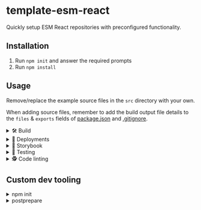 # template-esm-react

Quickly setup ESM React repositories with preconfigured functionality.

## Installation

1. Run `npm init` and answer the required prompts
2. Run `npm install`

## Usage

Remove/replace the example source files in the `src` directory with your own.

When adding source files, remember to add the build output file details to the `files` & `exports` fields of [package.json](package.json) and [.gitignore](.gitignore).

<details>
  <summary>🛠️ Build</summary>

`npm run prepare` runs all preparation clean & build scripts:

- `npm run prepare:clean` removes any files as specified in the `files` fields of [package.json](package.json)
- `npm run prepare:css` compiles SCSS files from `src` into CSS files in the root directory with [PostCSS](https://github.com/postcss/postcss) & [Sass](https://github.com/sass/sass)
- `npm run prepare:js` compiles JavaScript source files into the root directory files with [Babel](https://github.com/babel/babel)

_Note: the ["prepare" Life Cycle Script](https://docs.npmjs.com/cli/using-npm/scripts) runs automatically during `publish`, `pack` and on local `install`._

</details>

<details>
  <summary>🚀 Deployments</summary>

The GitHub action [npm-publish.yml](.github/workflows/npm-publish.yml) is used to automatically deploy a release to the NPM package registry. The action requires the `NPM_TOKEN` secrets to be set.

</details>

<details>
  <summary>📕 Storybook</summary>

- `npm run storybook` will run Storybook for local use
- `npm run storybook:build` will build Storybook to `./storybook-static` for deployment use

</details>

<details>
  <summary>🧪 Testing</summary>

#### Code linting tests

The GitHub action [node.js.yml](.github/workflows/node.js.yml) is used to run the code linting tests on pull requests and commit pushes into the main branch.

`npm run test` runs the code linting tests:

- `npm run test:eslint` runs the [ESLint](https://github.com/eslint/eslint) JavaScript linting checks
- `npm run test:prettier` runs the [Prettier](https://github.com/prettier/prettier) code formatting checks

#### Storybook CI tests

The GitHub action [storybook-tests.yml](.github/workflows/storybook-tests.yml) is used to run the Storybook CI tests on pull requests and commit pushes into the main branch. The action requires the following secrets to be set:

- `NETLIFY_SITE_ID`
- `NETLIFY_TOKEN`

These Storybook CI tests can also be run while running Storybook locally:

- `npm run test:storybook` uses [Storybook Test Runner](https://storybook.js.org/docs/react/writing-tests/test-runner) to run [Test Coverage](https://storybook.js.org/docs/react/writing-tests/test-coverage), [User Interaction](https://storybook.js.org/docs/react/writing-tests/interaction-testing), [DOM](https://jestjs.io/docs/snapshot-testing) & [Image](https://github.com/americanexpress/jest-image-snapshot) Snapshot tests.
- `npm run test:storybook:update` will update the [Test Coverage](https://storybook.js.org/docs/react/writing-tests/test-coverage) results and any failing [DOM](https://jestjs.io/docs/snapshot-testing) & [Image](https://github.com/americanexpress/jest-image-snapshot) Snapshot snapshots

</details>

<details>
  <summary>🕵️ Code linting</summary>

[Husky](https://github.com/typicode/husky) & [lint-staged](https://github.com/okonet/lint-staged) are used to automatically run code linting checks on each file of a commit.

You can manually run linting error fixes with:

- `npm run eslint` fixes JavaScript linting issues with [ESLint](https://github.com/eslint/eslint)
- `npm run prettier` fixes code formatting issues with [Prettier](https://github.com/prettier/prettier)

</details>

## Custom dev tooling

<details>
  <summary>npm init</summary>

- Automatically resets `name` with `--scope` arg (if given) and directory name (lowercased)
- Automatically resets `version` to `0.0.0`
- Automatically sets `repository`, `bugs` & `homepage` from `.git/config`
- Prompts user for `description` (required)
- Prompts user for `keywords`, `license` & `author` (optional)

</details>

<details>
  <summary>postprepare</summary>

`npm run postprepare` runs the following formatting:

- Updates [package.json](package.json):
  - Formats `repository` & `bugs` to shorthand urls
  - Sorts the order of keys - see [KEYS_ORDER](.npm-postprepare.cjs)
  - Sorts the order of sub-keys alphabetically
  - Sorts the order of `dependencies`, `devDependencies` & `peerDependencies` fields to the end
- Updates the [README.md](README.md):
  - Uses the package `name` for the main title
  - Uses the package `description` for the first paragraph after the main title
  - Keeps anything from the second title and below

_Note: the ["postprepare" Life Cycle Script](https://docs.npmjs.com/cli/using-npm/scripts) runs automatically on `install`._

</details>
